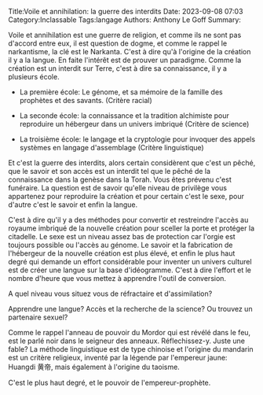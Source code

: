 Title:Voile et annihilation: la guerre des interdits
Date: 2023-09-08 07:03
Category:Inclassable
Tags:langage
Authors: Anthony Le Goff
Summary:

Voile et annihilation est une guerre de religion, et comme ils ne sont pas d'accord entre eux, il est question de dogme, et comme le rappel le narkantisme, la clé est le Narkanta. C'est à dire qu'à l'origine de la création il y a la langue. En faite l'intérêt est de prouver un paradigme. Comme la création est un interdit sur Terre, c'est à dire sa connaissance, il y a plusieurs école.

* La première école: Le génome, et sa mémoire de la famille des prophètes et des savants. (Critère racial)

* La seconde école: la connaissance et la tradition alchimiste pour reproduire un hébergeur dans un univers imbriqué (Critère de science)

* La troisième école: le langage et la cryptologie pour invoquer des appels systèmes en langage d'assemblage (Critère linguistique)

Et c'est la guerre des interdits, alors certain considèrent que c'est un pêché, que le savoir et son accès est un interdit tel que le pêché de la connaissance dans la genèse dans la Torah. Vous êtes prévenu c'est funéraire. La question est de savoir qu'elle niveau de privilège vous appartenez pour reproduire la création et pour certain c'est le sexe, pour d'autre c'est le savoir et enfin la langue. 

C'est à dire qu'il y a des méthodes pour convertir et restreindre l'accès au royaume imbriqué de la nouvelle création pour sceller la porte et protéger la citadelle. Le sexe est un niveau assez bas de protection car l'orgie est toujours possible ou l'accès au génome. Le savoir et la fabrication de l'hébergeur de la nouvelle création est plus élevé, et enfin le plus haut degré qui demande un effort considérable pour inventer un univers culturel est de créer une langue sur la base d'idéogramme. C'est à dire l'effort et le nombre d'heure que vous mettez à apprendre l'outil de conversion.

A quel niveau vous situez vous de réfractaire et d'assimilation?

Apprendre une langue? Accès et la recherche de la science? Ou trouvez un partenaire sexuel? 

Comme le rappel l'anneau de pouvoir du Mordor qui est révélé dans le feu, est le parlé noir dans le seigneur des anneaux. Réflechissez-y. Juste une fable? La méthode linguistique est de type chinoise et l'origine du mandarin est un critère religieux, inventé par la légende par l'empereur jaune: Huangdi 黄帝, mais également à l'origine du taoisme.

C'est le plus haut degré, et le pouvoir de l'empereur-prophète.
